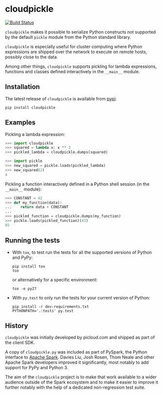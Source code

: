 # cloudpickle

[![Build Status](https://travis-ci.org/cloudpipe/cloudpickle.svg?branch=master
    )](https://travis-ci.org/cloudpipe/cloudpickle)

`cloudpickle` makes it possible to serialize Python constructs not supported
by the default `pickle` module from the Python standard library.

`cloudpickle` is especially useful for cluster computing where Python
expressions are shipped over the network to execute on remote hosts, possibly
close to the data.

Among other things, `cloudpickle` supports pickling for lambda expressions,
functions and classes defined interactively in the `__main__` module.


Installation
------------

The latest release of `cloudpickle` is available from
[pypi](https://pypi.python.org/pypi/cloudpickle):

    pip install cloudpickle


Examples
--------

Pickling a lambda expression:

```python
>>> import cloudpickle
>>> squared = lambda x: x ** 2
>>> pickled_lambda = cloudpickle.dumps(squared)

>>> import pickle
>>> new_squared = pickle.loads(pickled_lambda)
>>> new_squared(2)
4
```

Pickling a function interactively defined in a Python shell session
(in the `__main__` module):

```python
>>> CONSTANT = 42
>>> def my_function(data):
...    return data + CONSTANT
...
>>> pickled_function = cloudpickle.dumps(my_function)
>>> pickle.loads(pickled_function)(43)
85
```

Running the tests
-----------------

- With `tox`, to test run the tests for all the supported versions of
  Python and PyPy:

      pip install tox
      tox

  or alternatively for a specific environment:

      tox -e py27


- With `py.test` to only run the tests for your current version of
  Python:

      pip install -r dev-requirements.txt
      PYTHONPATH='.:tests' py.test


History
-------

`cloudpickle` was initially developed by picloud.com and shipped as part of
the client SDK.

A copy of `cloudpickle.py` was included as part of PySpark, the Python
interface to [Apache Spark](https://spark.apache.org/). Davies Liu, Josh
Rosen, Thom Neale and other Apache Spark developers improved it significantly,
most notably to add support for PyPy and Python 3.

The aim of the `cloudpickle` project is to make that work available to a wider
audience outside of the Spark ecosystem and to make it easier to improve it
further notably with the help of a dedicated non-regression test suite.
